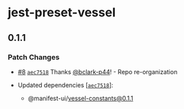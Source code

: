 # jest-preset-vessel

## 0.1.1

### Patch Changes

- [#8](https://github.com/project44/vessel/pull/8)
  [`aec7518`](https://github.com/project44/vessel/commit/aec75181429d6ab16d08a34ee37b184bde49cd24)
  Thanks [@bclark-p44](https://github.com/bclark-p44)! - Repo re-organization

- Updated dependencies
  [[`aec7518`](https://github.com/project44/vessel/commit/aec75181429d6ab16d08a34ee37b184bde49cd24)]:
  - @manifest-ui/vessel-constants@0.1.1
